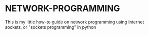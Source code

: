 # NETWORK-PROGRAMMING
This is my little how-to guide on network programming using Internet sockets, or "sockets programming" in python

